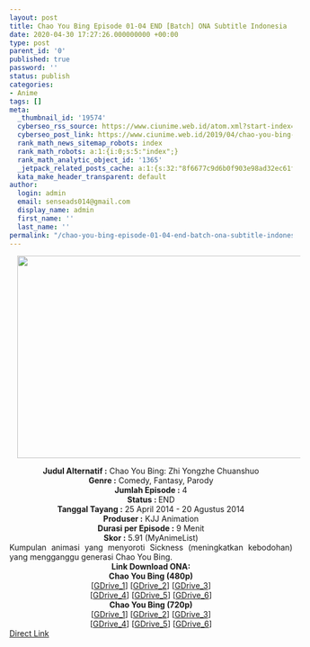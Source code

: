 ```yaml
---
layout: post
title: Chao You Bing Episode 01-04 END [Batch] ONA Subtitle Indonesia
date: 2020-04-30 17:27:26.000000000 +00:00
type: post
parent_id: '0'
published: true
password: ''
status: publish
categories:
- Anime
tags: []
meta:
  _thumbnail_id: '19574'
  cyberseo_rss_source: https://www.ciunime.web.id/atom.xml?start-index=2401&max-results=150
  cyberseo_post_link: https://www.ciunime.web.id/2019/04/chao-you-bing-episode-01-04-end-batch.html
  rank_math_news_sitemap_robots: index
  rank_math_robots: a:1:{i:0;s:5:"index";}
  rank_math_analytic_object_id: '1365'
  _jetpack_related_posts_cache: a:1:{s:32:"8f6677c9d6b0f903e98ad32ec61f8deb";a:2:{s:7:"expires";i:1663199752;s:7:"payload";a:0:{}}}
  kata_make_header_transparent: default
author:
  login: admin
  email: senseads014@gmail.com
  display_name: admin
  first_name: ''
  last_name: ''
permalink: "/chao-you-bing-episode-01-04-end-batch-ona-subtitle-indonesia/"
---
```

<div class="separator" style="clear: both; text-align: center;"><a href="https://2.bp.blogspot.com/-86dGaO3eGuM/XKhYUA8_IXI/AAAAAAAANAA/GYUR6GVGbbwMnS3sX_DkXe9T9LRMTaapgCLcBGAs/s1600/Chao%2BYou%2BBing.jpg" imageanchor="1" style="margin-left: 1em; margin-right: 1em;"><img border="0" data-original-height="720" data-original-width="1280" height="360" src="{{ site.baseurl }}/assets/2020/04/Chao%2BYou%2BBing.jpg" width="640" /></a></div>
<p>
<div style="text-align: center;"><b>Judul</b><b><b> Alternatif</b> :</b> Chao You Bing: Zhi Yongzhe Chuanshuo</div>
<div style="text-align: center;"><b><b>Genre :</b></b> Comedy, Fantasy, Parody</div>
<div style="text-align: center;"><b>Jumlah Episode :</b> 4<br /><b>Status :&nbsp;</b>END<br /><b>Tanggal Tayang :</b> 25 April 2014 - 20 Agustus 2014<br /><b>Produser :</b> KJJ Animation<br /><b>Durasi per Episode :</b> 9 Menit</div>
<div style="text-align: center;"><b>Skor :</b> 5.91 (MyAnimeList)</div>
<div style="text-align: center;"></div>
<div style="text-align: justify;">Kumpulan animasi yang menyoroti Sickness (meningkatkan kebodohan) yang mengganggu generasi Chao You Bing.</div>
<div style="text-align: justify;"></div>
<div style="text-align: justify;"></div>
<div style="text-align: center;"><b>Link Download ONA:</b></div>
<div style="text-align: center;">
<div style="text-align: center;">
<div style="text-align: center;"><b>Chao You Bing (480p)</b></div>
</div>
</div>
<div style="text-align: center;">[<a href="https://drive.google.com/uc?id=1wVSwFAUBCVvo8OKu9hvIrrofMc1EKYoE" target="_blank" rel="noopener">GDrive_1</a>] [<a href="https://drive.google.com/uc?id=1pE4gTaeCAoBZImx2W4N3g2f6zj8bW00z" target="_blank" rel="noopener">GDrive_2</a>] [<a href="https://drive.google.com/uc?id=1jIK_LP1Dhy8grE-AOVFcj2D6qMbQ6slZ" target="_blank" rel="noopener">GDrive_3</a>]<br />[<a href="https://drive.google.com/uc?id=1egTMqwptsExljkjCW3oCTsW9-ksG1JGa" target="_blank" rel="noopener">GDrive_4</a>] [<a href="https://drive.google.com/uc?id=15Fi52UDcEo-nFcpd-glPJiT2vYJo4gT4" target="_blank" rel="noopener">GDrive_5</a>] [<a href="https://drive.google.com/uc?export=download&amp;id=1BcuhYnQdjWE0kbYOJAymFukTBTCa4eod" target="_blank" rel="noopener">GDrive_6</a>]</div>
<div style="text-align: center;"><b>Chao You Bing (720p)</b><br />[<a href="https://drive.google.com/uc?id=1AKXlyJjbOhRM95noUhV9-n7JcIe6iNfQ" target="_blank" rel="noopener">GDrive_1</a>] [<a href="https://drive.google.com/uc?id=1IM8NOmocOpZ0fogaZqSIwn1VCB_IkOU2" target="_blank" rel="noopener">GDrive_2</a>] [<a href="https://drive.google.com/uc?id=1MZCe9nsYGmgH_gUX4n4bj8S4BK2znW4T" target="_blank" rel="noopener">GDrive_3</a>]<br />[<a href="https://drive.google.com/uc?id=1HUtu9kftYFJfn34Bf2W5kvdgZbrR_-ry" target="_blank" rel="noopener">GDrive_4</a>] [<a href="https://drive.google.com/uc?id=1UJ31YR8A_S4GsOw4NlJpWYZdo63qa7SR" target="_blank" rel="noopener">GDrive_5</a>] [<a href="https://drive.google.com/uc?export=download&amp;id=1FRUFac31qGyhD0f2AMRtrf7wbxWPHYKi" target="_blank" rel="noopener">GDrive_6</a>]</div>
<link rel="stylesheet" href="https://cdnjs.cloudflare.com/ajax/libs/font-awesome/4.7.0/css/font-awesome.min.css" />
<div class="divbtn"> <a href="https://handymansurrender.com/fihup8buzv?key=94550f7ce39444073321dde3b8782f97" class="btn"><i class="fa fa-download"></i> Direct Link</a> </div>
